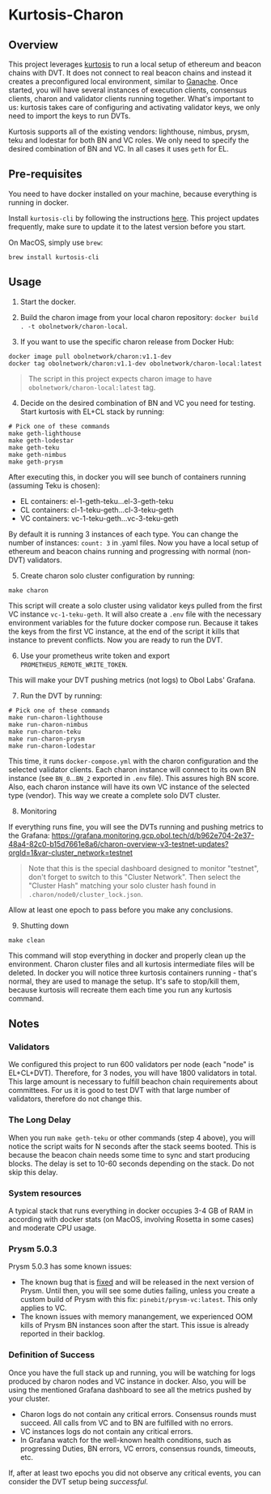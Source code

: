 # Kurtosis-Charon

## Overview

This project leverages [kurtosis](https://docs.kurtosis.com) to run a local setup of ethereum and beacon chains with DVT.
It does not connect to real beacon chains and instead it creates a preconfigured local environment, similar to [Ganache](https://archive.trufflesuite.com/ganache/).
Once started, you will have several instances of execution clients, consensus clients, charon and validator clients running together.
What's important to us: kurtosis takes care of configuring and activating validator keys, we only need to import the keys to run DVTs.

Kurtosis supports all of the existing vendors: lighthouse, nimbus, prysm, teku and lodestar for both BN and VC roles.
We only need to specify the desired combination of BN and VC. In all cases it uses `geth` for EL.

## Pre-requisites

You need to have docker installed on your machine, because everything is running in docker.

Install `kurtosis-cli` by following the instructions [here](https://docs.kurtosis.com/install).
This project updates frequently, make sure to update it to the latest version before you start.

On MacOS, simply use `brew`:
    
```shell
brew install kurtosis-cli
```

## Usage

1. Start the docker.

2. Build the charon image from your local charon repository: `docker build . -t obolnetwork/charon-local`.

3. If you want to use the specific charon release from Docker Hub:

```shell
docker image pull obolnetwork/charon:v1.1-dev
docker tag obolnetwork/charon:v1.1-dev obolnetwork/charon-local:latest
```
> The script in this project expects charon image to have `obolnetwork/charon-local:latest` tag.

4. Decide on the desired combination of BN and VC you need for testing. Start kurtosis with EL+CL stack by running:

```shell
# Pick one of these commands
make geth-lighthouse
make geth-lodestar
make geth-teku
make geth-nimbus
make geth-prysm
```

After executing this, in docker you will see bunch of containers running (assuming Teku is chosen):
* EL containers: el-1-geth-teku...el-3-geth-teku
* CL containers: cl-1-teku-geth...cl-3-teku-geth
* VC containers: vc-1-teku-geth...vc-3-teku-geth

By default it is running 3 instances of each type. You can change the number of instances: `count: 3` in .yaml files.
Now you have a local setup of ethereum and beacon chains running and progressing with normal (non-DVT) validators.

5. Create charon solo cluster configuration by running:

```shell
make charon
```

This script will create a solo cluster using validator keys pulled from the first VC instance `vc-1-teku-geth`.
It will also create a `.env` file with the necessary environment variables for the future docker compose run.
Because it takes the keys from the first VC instance, at the end of the script it kills that instance to prevent conflicts.
Now you are ready to run the DVT.

6. Use your prometheus write token and export `PROMETHEUS_REMOTE_WRITE_TOKEN`.

This will make your DVT pushing metrics (not logs) to Obol Labs' Grafana.

7. Run the DVT by running:

```shell
# Pick one of these commands
make run-charon-lighthouse
make run-charon-nimbus
make run-charon-teku
make run-charon-prysm
make run-charon-lodestar
```

This time, it runs `docker-compose.yml` with the charon configuration and the selected validator clients.
Each charon instance will connect to its own BN instance (see `BN_0`...`BN_2` exported in `.env` file). This assures high BN score.
Also, each charon instance will have its own VC instance of the selected type (vendor).
This way we create a complete solo DVT cluster.

8. Monitoring

If everything runs fine, you will see the DVTs running and pushing metrics to the Grafana:
https://grafana.monitoring.gcp.obol.tech/d/b962e704-2e37-48a4-82c0-b15d7661e8a6/charon-overview-v3-testnet-updates?orgId=1&var-cluster_network=testnet

> Note that this is the special dashboard designed to monitor "testnet", don't forget to switch to this "Cluster Network". Then select the "Cluster Hash" matching your solo cluster hash found in `.charon/node0/cluster_lock.json`.

Allow at least one epoch to pass before you make any conclusions.

9. Shutting down

```shell
make clean
```

This command will stop everything in docker and properly clean up the environment. Charon cluster files and all kurtosis intermediate files will be deleted.
In docker you will notice three kurtosis containers running - that's normal, they are used to manage the setup. It's safe to stop/kill them, because kurtosis will recreate them each time you run any kurtosis command. 

## Notes

### Validators

We configured this project to run 600 validators per node (each "node" is EL+CL+DVT). Therefore, for 3 nodes, you will have 1800 validators in total. This large amount is necessary to fulfill beachon chain requirements about committees. For us it is good to test DVT with that large number of validators, therefore do not change this.

### The Long Delay

When you run `make geth-teku` or other commands (step 4 above), you will notice the script waits for N seconds after the stack seems booted. This is because the beacon chain needs some time to sync and start producing blocks. The delay is set to 10-60 seconds depending on the stack. Do not skip this delay.

### System resources

A typical stack that runs everything in docker occupies 3-4 GB of RAM in according with docker stats (on MacOS, involving Rosetta in some cases) and moderate CPU usage.

### Prysm 5.0.3

Prysm 5.0.3 has some known issues:
* The known bug that is [fixed](https://github.com/prysmaticlabs/prysm/pull/13995) and will be released in the next version of Prysm. Until then, you will see some duties failing, 
unless you create a custom build of Prysm with this fix: `pinebit/prysm-vc:latest`. This only applies to VC.
* The known issues with memory manangement, we experienced OOM kills of Prysm BN instances soon after the start. This issue is already reported in their backlog.

### Definition of Success

Once you have the full stack up and running, you will be watching for logs produced by charon nodes and VC instance in docker. Also, you will be using the mentioned Grafana dashboard to see all the metrics pushed by your cluster.

* Charon logs do not contain any critical errors. Consensus rounds must succeed. All calls from VC and to BN are fulfilled with no errors.
* VC instances logs do not contain any critical errors.
* In Grafana watch for the well-known health conditions, such as progressing Duties, BN errors, VC errors, consensus rounds, timeouts, etc.

If, after at least two epochs you did not observe any critical events, you can consider the DVT setup being *successful*.
